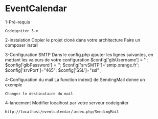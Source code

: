 # EventCalendar

1-Pré-requis

    Codeigniter 3.x

2-instalation
    Copier le projet cloné dans votre architecture
    Faire un composer install


3-Configuration SMTP
    Dans le config.php ajouter les lignes suivantes, en mettant les valeurs de votre configuration
     $config['glbUsername'] = '';
     $config['glbPassword'] = '';
     $config['srvSMTP']='smtp.orange.fr';
     $config['srvPort']="465";
     $config['SSL']="ssl" ; 

4-Configuration du mail
    La function index() de SendingMail donne un exemple 

    Changer le destinataire du mail
    
4-lancement
    Modifier localhost par votre serveur codeigniter

    http://localhost/eventcalendar/index.php/SendingMail
    
    
